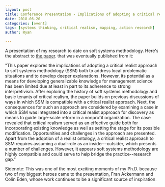```yaml
---
layout: post
title: Conference Presentation - Implications of adopting a critical realist approach for soft systems methodology
date: 2018-06-20
categories: [event]
tags: [systems thinking, critical realism, mapping, action research]
author: Ryan

---
```



A presentation of my research to date on soft systems methodology. Here's the abstract to <a href="https://www.researchgate.net/publication/327161662_Elaborating_a_Critical_Realist_Approach_to_Soft_Systems_Methodology">the paper</a>. that was eventually published from it:

"This paper explores the implications of adopting a critical realist approach to soft systems methodology (SSM) both to address local problematic situations and to develop deeper explanations. However, its potential as a means for developing generalizable knowledge for management science has been limited due at least in part to its adherence to strong interpretivism. After exploring the history of soft systems methodology and basic tenants of critical realism, the paper builds on previous discussions of ways in which SSM is compatible with a critical realist approach. Next, the consequences for such an approach are considered by examining a case in which SSM was integrated into a critical realist approach for discovery as means to guide large-scale reform in a nonprofit organization. The case revealed that critical realism served as an effective guide both for incorporating existing knowledge as well as setting the stage for its possible modification. Opportunities and challenges in the approach are presented. Apart from the adoption of a realist ontology, a critical realist approach to SSM requires assuming a dual-role as an insider--outsider, which presents a number of challenges. However, it appears soft systems methodology are highly compatible and could serve to help bridge the practice--research gap."

Sidenote: This was one of the most exciting moments of my Ph.D. because two of my biggest heroes came to the presentation, Fran Ackermann and Colin Eden, whose work continues to be a significant source of inspiration.
